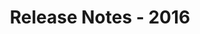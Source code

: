 ﻿---
title: Release Notes - 2016
second_title: Aspose.Words for Java
articleTitle: Release Notes - 2016
linktitle: Release Notes - 2016
description: "Aspose.Words for Java Release Notes - 2016 – learn about the latest updates and fixes."
type: docs
weight: 50
url: /java/release-notes-2016/
---


